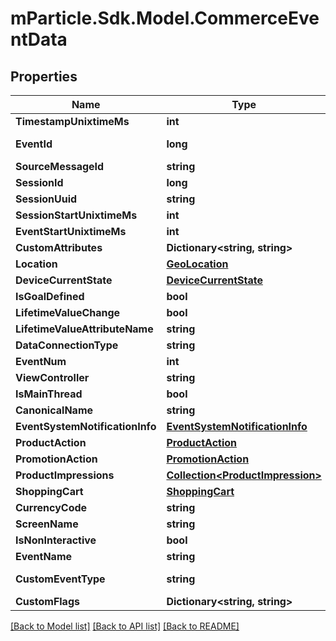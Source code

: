 # mParticle.Sdk.Model.CommerceEventData
## Properties

Name | Type | Description | Notes
------------ | ------------- | ------------- | -------------
**TimestampUnixtimeMs** | **int** |  | [optional] 
**EventId** | **long** |  | [optional] [readonly] 
**SourceMessageId** | **string** |  | [optional] 
**SessionId** | **long** |  | [optional] 
**SessionUuid** | **string** |  | [optional] 
**SessionStartUnixtimeMs** | **int** |  | [optional] 
**EventStartUnixtimeMs** | **int** |  | [optional] 
**CustomAttributes** | **Dictionary&lt;string, string&gt;** |  | [optional] 
**Location** | [**GeoLocation**](GeoLocation.md) |  | [optional] 
**DeviceCurrentState** | [**DeviceCurrentState**](DeviceCurrentState.md) |  | [optional] 
**IsGoalDefined** | **bool** |  | [optional] 
**LifetimeValueChange** | **bool** |  | [optional] 
**LifetimeValueAttributeName** | **string** |  | [optional] 
**DataConnectionType** | **string** |  | [optional] 
**EventNum** | **int** |  | [optional] 
**ViewController** | **string** |  | [optional] 
**IsMainThread** | **bool** |  | [optional] 
**CanonicalName** | **string** |  | [optional] 
**EventSystemNotificationInfo** | [**EventSystemNotificationInfo**](EventSystemNotificationInfo.md) |  | [optional] 
**ProductAction** | [**ProductAction**](ProductAction.md) |  | [optional] 
**PromotionAction** | [**PromotionAction**](PromotionAction.md) |  | [optional] 
**ProductImpressions** | [**Collection&lt;ProductImpression&gt;**](ProductImpression.md) |  | [optional] 
**ShoppingCart** | [**ShoppingCart**](ShoppingCart.md) |  | [optional] 
**CurrencyCode** | **string** |  | [optional] 
**ScreenName** | **string** |  | [optional] 
**IsNonInteractive** | **bool** |  | [optional] 
**EventName** | **string** |  | [optional] 
**CustomEventType** | **string** |  | [optional] [readonly] 
**CustomFlags** | **Dictionary&lt;string, string&gt;** |  | [optional] 

[[Back to Model list]](../README.md#documentation-for-models) [[Back to API list]](../README.md#documentation-for-api-endpoints) [[Back to README]](../README.md)

